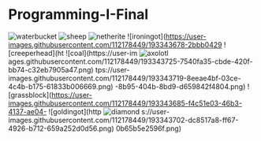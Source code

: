# Programming-I-Final

![waterbucket](https://user-images.githubusercontent.com/112178449/193343594-028e59a9-cd4c-48ac-a750-0f4f3f398aae.png)
![sheep](https://user-images.githubusercontent.com/112178449/193343625-af7fc364-739a-4fc0-92cc-a6b1d49dd476.png)
![netherite](https://user-images.githubusercontent.com/112178449/193343644-9096eb9f-4014-4693-8f2d-070284fbc7aa.png)
![ironingot](https://user-images.githubusercontent.com/112178449/193343678-2bbb0429
![creeperhead](ht
![coal](https://user-im
![axolotl](https://user-images.githubusercontent.com/112178449/193343735-df2c447d-3ed2-401d-a52f-cadf0a1810fa.png)
ages.githubusercontent.com/112178449/193343725-7540fa35-cbde-420f-bb74-c32eb7905a47.png)
tps://user-images.githubusercontent.com/112178449/193343719-8eeae4bf-03ce-4c4b-b175-61833b006669.png)
-8b95-404b-8bd9-d659842f4804.png)
![grassblock](https://user-images.githubusercontent.com/112178449/193343685-f4c51e03-46b3-4137-ae04-
![goldingot](http
![diamond](https://user-images.githubusercontent.com/112178449/193343711-4579718b-b02f-45e3-85ff-7a550c46bfb1.png)
s://user-images.githubusercontent.com/112178449/193343702-dc8517a8-ff67-4926-b712-659a252d0d56.png)
0b65b5e2596f.png)
